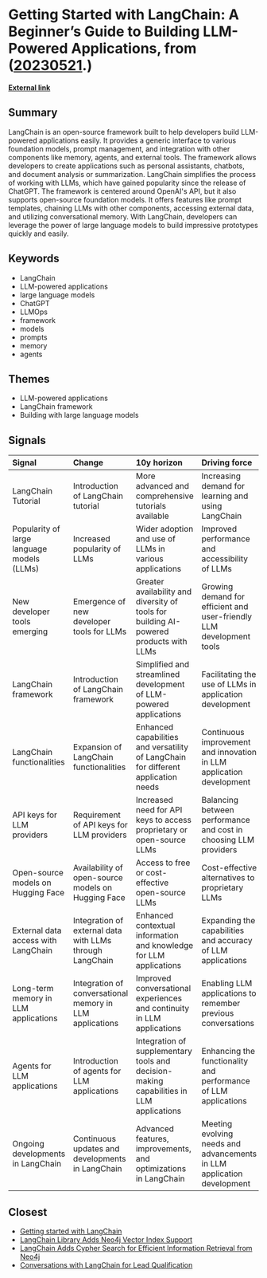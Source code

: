 # __Getting Started with LangChain: A Beginner’s Guide to Building LLM-Powered Applications__, from ([20230521](https://kghosh.substack.com/p/20230521).)

__[External link](https://towardsdatascience.com/getting-started-with-langchain-a-beginners-guide-to-building-llm-powered-applications-95fc8898732c)__



## Summary

LangChain is an open-source framework built to help developers build LLM-powered applications easily. It provides a generic interface to various foundation models, prompt management, and integration with other components like memory, agents, and external tools. The framework allows developers to create applications such as personal assistants, chatbots, and document analysis or summarization. LangChain simplifies the process of working with LLMs, which have gained popularity since the release of ChatGPT. The framework is centered around OpenAI's API, but it also supports open-source foundation models. It offers features like prompt templates, chaining LLMs with other components, accessing external data, and utilizing conversational memory. With LangChain, developers can leverage the power of large language models to build impressive prototypes quickly and easily.

## Keywords

* LangChain
* LLM-powered applications
* large language models
* ChatGPT
* LLMOps
* framework
* models
* prompts
* memory
* agents

## Themes

* LLM-powered applications
* LangChain framework
* Building with large language models

## Signals

| Signal                                     | Change                                                   | 10y horizon                                                                             | Driving force                                                          |
|:-------------------------------------------|:---------------------------------------------------------|:----------------------------------------------------------------------------------------|:-----------------------------------------------------------------------|
| LangChain Tutorial                         | Introduction of LangChain tutorial                       | More advanced and comprehensive tutorials available                                     | Increasing demand for learning and using LangChain                     |
| Popularity of large language models (LLMs) | Increased popularity of LLMs                             | Wider adoption and use of LLMs in various applications                                  | Improved performance and accessibility of LLMs                         |
| New developer tools emerging               | Emergence of new developer tools for LLMs                | Greater availability and diversity of tools for building AI-powered products with LLMs  | Growing demand for efficient and user-friendly LLM development tools   |
| LangChain framework                        | Introduction of LangChain framework                      | Simplified and streamlined development of LLM-powered applications                      | Facilitating the use of LLMs in application development                |
| LangChain functionalities                  | Expansion of LangChain functionalities                   | Enhanced capabilities and versatility of LangChain for different application needs      | Continuous improvement and innovation in LLM application development   |
| API keys for LLM providers                 | Requirement of API keys for LLM providers                | Increased need for API keys to access proprietary or open-source LLMs                   | Balancing between performance and cost in choosing LLM providers       |
| Open-source models on Hugging Face         | Availability of open-source models on Hugging Face       | Access to free or cost-effective open-source LLMs                                       | Cost-effective alternatives to proprietary LLMs                        |
| External data access with LangChain        | Integration of external data with LLMs through LangChain | Enhanced contextual information and knowledge for LLM applications                      | Expanding the capabilities and accuracy of LLM applications            |
| Long-term memory in LLM applications       | Integration of conversational memory in LLM applications | Improved conversational experiences and continuity in LLM applications                  | Enabling LLM applications to remember previous conversations           |
| Agents for LLM applications                | Introduction of agents for LLM applications              | Integration of supplementary tools and decision-making capabilities in LLM applications | Enhancing the functionality and performance of LLM applications        |
| Ongoing developments in LangChain          | Continuous updates and developments in LangChain         | Advanced features, improvements, and optimizations in LangChain                         | Meeting evolving needs and advancements in LLM application development |

## Closest

* [Getting started with LangChain](1d0dc2f312480a89cebc85097dcfbb37)
* [LangChain Library Adds Neo4j Vector Index Support](f6bc0876eba844318faae06b030904a5)
* [LangChain Adds Cypher Search for Efficient Information Retrieval from Neo4j](f43094a456dc947dabd541b510f86856)
* [Conversations with LangChain for Lead Qualification](7b8894cb47253aad29a4567e669af028)